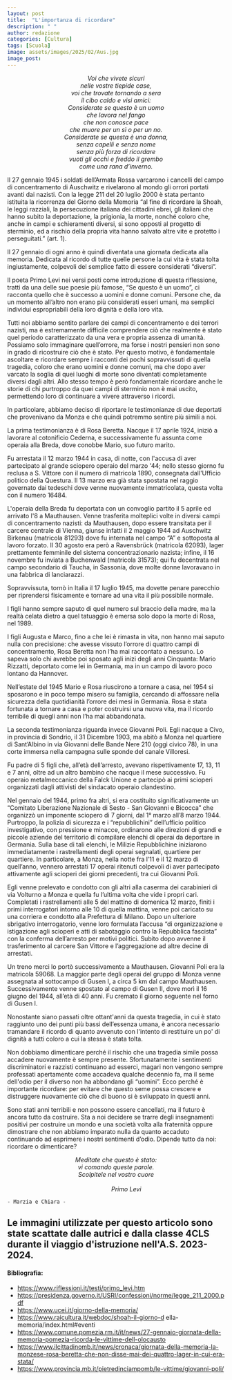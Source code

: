 ```yaml
---
layout: post
title:  "L'importanza di ricordare"
description: " "
author: redazione
categories: [Cultura]
tags: [Scuola]
image: assets/images/2025/02/Aus.jpg
image_post:
---
```

<p style="text-align:center; font-style: italic;">
Voi che vivete sicuri <br>
nelle vostre tiepide case, <br>
voi che trovate tornando a sera <br>
il cibo caldo e visi amici: <br>
Considerate se questo è un uomo <br>
che lavora nel fango <br>
che non conosce pace <br>
che muore per un sì o per un no. <br>
Considerate se questa è una donna, <br>
senza capelli e senza nome <br>
senza più forza di ricordare <br>
vuoti gli occhi e freddo il grembo <br>
come una rana d’inverno. <br>
</p>

Il 27 gennaio 1945 i soldati dell’Armata Rossa varcarono i cancelli del campo di concentramento di Auschwitz e rivelarono al mondo gli orrori portati avanti dai nazisti. Con la legge 211 del 20 luglio 2000 è stata pertanto istituita la ricorrenza del Giorno della Memoria “al fine di ricordare la Shoah, le leggi razziali, la persecuzione italiana dei cittadini ebrei, gli italiani che hanno subito la deportazione, la prigionia, la morte, nonché coloro che, anche in campi e schieramenti diversi, si sono opposti al progetto di sterminio, ed a rischio della propria vita hanno salvato altre vite e protetto i perseguitati.” (art. 1).

Il 27 gennaio di ogni anno è quindi diventata una giornata dedicata alla memoria. Dedicata al ricordo di tutte quelle persone la cui vita è stata tolta ingiustamente, colpevoli del semplice fatto di essere considerati “diversi”.

Il poeta Primo Levi nei versi posti come introduzione di questa riflessione, tratti da una delle sue poesie più famose, “Se questo è un uomo”, ci racconta quello che è successo a uomini e donne comuni. Persone che, da un momento all’altro non erano più considerati esseri umani, ma semplici individui espropriabili della loro dignità e della loro vita.

Tutti noi abbiamo sentito parlare dei campi di concentramento e dei terrori nazisti, ma è estremamente difficile comprendere ciò che realmente è stato quel periodo caratterizzato da una vera e propria assenza di umanità. Possiamo solo immaginare quell’orrore, ma forse i nostri pensieri non sono in grado di ricostruire ciò che è stato. Per questo motivo, è fondamentale ascoltare e ricordare sempre i racconti dei pochi sopravvissuti di quella tragedia, coloro che erano uomini e donne comuni, ma che dopo aver varcato la soglia di quei luoghi di morte sono diventati completamente diversi dagli altri. Allo stesso tempo è però fondamentale ricordare anche le storie di chi purtroppo da quei campi di sterminio non è mai uscito, permettendo loro di continuare a vivere attraverso i ricordi.

In particolare, abbiamo deciso di riportare le testimonianze di due deportati che provenivano da Monza e che quindi potremmo sentire più simili a noi.

La prima testimonianza è di Rosa Beretta. Nacque il 17 aprile 1924, iniziò a lavorare al cotonificio Cederna, e successivamente fu assunta come operaia alla Breda, dove conobbe Mario, suo futuro marito. 

Fu arrestata il 12 marzo 1944 in casa, di notte, con l'accusa di aver partecipato al grande sciopero operaio del marzo '44; nello stesso giorno fu reclusa a S. Vittore con il numero di matricola 1890, consegnata dall'Ufficio politico della Questura. Il 13 marzo era già stata spostata nel raggio governato dai tedeschi dove venne nuovamente immatricolata, questa volta con il numero 16484.

L'operaia della Breda fu deportata con un convoglio partito il 5 aprile ed arrivato l'8 a Mauthausen. Venne trasferita molteplici volte in diversi campi di concentramento nazisti: da Mauthausen, dopo essere transitata per il carcere centrale di Vienna, giunse infatti il 2 maggio 1944 ad Auschwitz Birkenau (matricola 81293) dove fu internata nel campo “A” e sottoposta al lavoro forzato. Il 30 agosto era però a Ravensbrück (matricola 62093), lager prettamente femminile del sistema concentrazionario nazista; infine, il 16 novembre fu inviata a Buchenwald (matricola 31573); qui fu decentrata nel campo secondario di Taucha, in Sassonia, dove molte donne lavoravano in una fabbrica di lanciarazzi. 

Sopravvissuta, tornò in Italia il 17 luglio 1945, ma dovette penare parecchio per riprendersi fisicamente e tornare ad una vita il più possibile normale.

I figli hanno sempre saputo di quel numero sul braccio della madre, ma la realtà celata dietro a quel tatuaggio è emersa solo dopo la morte di Rosa, nel 1989.

I figli Augusta e Marco, fino a che lei è rimasta in vita, non hanno mai saputo nulla con precisione: che avesse vissuto l’orrore di quattro campi di concentramento, Rosa Beretta non l’ha mai raccontato a nessuno. Lo sapeva solo chi avrebbe poi sposato agli inizi degli anni Cinquanta: Mario Rizzatti, deportato come lei in Germania, ma in un campo di lavoro poco lontano da Hannover.

Nell’estate del 1945 Mario e Rosa riuscirono a tornare a casa, nel 1954 si sposarono e in poco tempo misero su famiglia, cercando di affossare nella sicurezza della quotidianità l’orrore dei mesi in Germania.
Rosa è stata fortunata a tornare a casa e poter costruirsi una nuova vita, ma il ricordo terribile di quegli anni non l’ha mai abbandonata.

La seconda testimonianza riguarda invece Giovanni Poli. Egli nacque a Civo, in provincia di Sondrio, il 31 Dicembre 1903, ma abitò a Monza nel quartiere di Sant’Albino in via Giovanni delle Bande Nere 210 (oggi civico 78), in una corte immersa nella campagna sulle sponde del canale Villoresi. 

Fu padre di 5 figli che, all’età dell’arresto, avevano rispettivamente 17, 13, 11 e 7 anni, oltre ad un altro bambino che nacque il mese successivo. Fu operaio metalmeccanico della Falck Unione e partecipò ai primi scioperi organizzati dagli attivisti del sindacato operaio clandestino.

Nel gennaio del 1944, primo fra altri, si era costituito significativamente un “Comitato Liberazione Nazionale di Sesto - San Giovanni e Bicocca” che organizzò un imponente sciopero di 7 giorni, dal 1° marzo all’8 marzo 1944. Purtroppo, la polizia di sicurezza e i “repubblichini” dell’ufficio politico investigativo, con pressione e minacce, ordinarono alle direzioni di grandi e piccole aziende del territorio di compilare elenchi di operai da deportare in Germania. Sulla base di tali elenchi, le Milizie Repubblichine iniziarono immediatamente i rastrellamenti degli operai segnalati, quartiere per quartiere. In particolare, a Monza, nella notte fra l’11 e il 12 marzo di quell’anno, vennero arrestati 17 operai ritenuti colpevoli di aver partecipato attivamente agli scioperi dei giorni precedenti, tra cui Giovanni Poli.

Egli venne prelevato e condotto con gli altri alla caserma dei carabinieri di via Volturno a Monza e quella fu l’ultima volta che vide i propri cari. Completati i rastrellamenti alle 5 del mattino di domenica 12 marzo, finiti i primi interrogatori intorno alle 10 di quella mattina, venne poi caricato su una corriera e condotto alla Prefettura di Milano. Dopo un ulteriore sbrigativo interrogatorio, venne loro formulata l’accusa “di organizzazione e istigazione agli scioperi e atti di sabotaggio contro la Repubblica fascista” con la conferma dell’arresto per motivi politici. Subito dopo avvenne il trasferimento al carcere San Vittore e l’aggregazione ad altre decine di arrestati.

Un treno merci lo portò successivamente a Mauthausen. Giovanni Poli era la matricola 59068. La maggior parte degli operai del gruppo di Monza venne assegnata al sottocampo di Gusen I, a circa 5 km dal campo Mauthausen. Successivamente venne spostato al campo di Gusen II, dove morì il 16 giugno del 1944, all’età di 40 anni. Fu cremato il giorno seguente nel forno di Gusen I.

Nonostante siano passati oltre ottant'anni  da questa tragedia, in cui è stato raggiunto uno dei punti più bassi dell’essenza umana, è ancora necessario tramandare il ricordo di quanto avvenuto con l'intento di restituire un po' di dignità a tutti coloro a cui la stessa è stata tolta.

Non dobbiamo dimenticare   perché il rischio che una tragedia simile possa accadere nuovamente è sempre presente. Sfortunatamente i sentimenti discriminatori e razzisti continuano ad esserci, magari non vengono sempre professati apertamente come accadeva qualche decennio fa, ma il seme dell'odio per il diverso non ha abbondano gli “uomini”. Ecco perché è importante ricordare: per evitare che questo seme possa crescere e distruggere nuovamente ciò che di buono si è sviluppato in questi anni.

Sono stati anni terribili e non possono essere cancellati, ma il futuro è ancora tutto da costruire. Sta a noi decidere se trarre degli insegnamenti positivi per costruire un mondo e una società volta alla fraternità oppure dimostrare che non abbiamo imparato nulla da quanto accaduto continuando ad esprimere i nostri sentimenti d’odio.
Dipende tutto da noi: ricordare o dimenticare?

<p style="text-align:center; font-style: italic;">
Meditate che questo è stato:<br>
vi comando queste parole.<br>
Scolpitele nel vostro cuore<br>
<br>&nbsp;&nbsp;&nbsp;&nbsp;&nbsp;&nbsp;&nbsp;&nbsp;&nbsp;&nbsp;&nbsp;&nbsp;Primo Levi<br>
</p>

    - Marzia e Chiara -


Le immagini utilizzate per questo articolo sono state scattate dalle autrici e dalla classe 4CLS durante il viaggio d'istruzione nell'A.S. 2023-2024.
---

#### Bibliografia:
- https://www.riflessioni.it/testi/primo_levi.htm
- https://presidenza.governo.it/USRI/confessioni/norme/legge_211_2000.pdf
- https://www.ucei.it/giorno-della-memoria/
- https://www.raicultura.it/webdoc/shoah-il-giorno-d ella-memoria/index.html#eventi
- https://www.comune.pomezia.rm.it/it/news/27-gennaio-giornata-della-memoria-pomezia-ricorda-le-vittime-dell-olocausto
- https://www.ilcittadinomb.it/news/cronaca/giornata-della-memoria-la-monzese-rosa-beretta-che-non-disse-mai-dei-quattro-lager-in-cui-era-stata/
- https://www.provincia.mb.it/pietredinciampomb/le-vittime/giovanni-poli/
